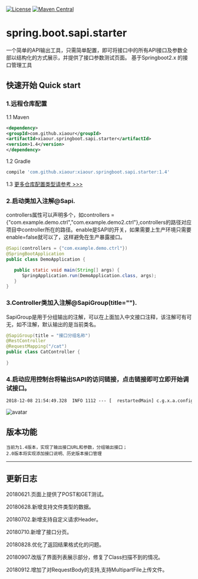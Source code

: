 [![License](https://img.shields.io/badge/License-Apache%202.0-blue.svg)](https://opensource.org/licenses/Apache-2.0)
[![Maven Central](https://img.shields.io/maven-central/v/com.github.xiaour/xiaour.springboot.sapi.starter.svg?label=Maven%20Central)](https://search.maven.org/search?q=g:%22com.github.xiaour%22%20AND%20a:%22xiaour.springboot.sapi.starter%22)

# spring.boot.sapi.starter
一个简单的API输出工具，只需简单配置，即可将接口中的所有API接口及参数全部以结构化的方式展示，并提供了接口参数测试页面。
基于Springboot2.x 的接口管理工具

## 快速开始 Quick start

### 1.远程仓库配置
1.1 Maven
```xml
<dependency>
<groupId>com.github.xiaour</groupId>
<artifactId>xiaour.springboot.sapi.starter</artifactId>
<version>1.4</version>
</dependency>
```
1.2 Gradle

```gradle
compile 'com.github.xiaour:xiaour.springboot.sapi.starter:1.4'
```
1.3 [更多仓库配置类型请参考 >>>](https://search.maven.org/artifact/com.github.xiaour/xiaour.springboot.sapi.starter/1.4/jar)


### 2.启动类加入注解@Sapi.
controllers属性可以声明多个，如controllers = {"com.example.demo.ctrl","com.example.demo2.ctrl"},controllers的路径对应项目中controller所在的路径。enable是SAPI的开关，如果需要上生产环境只需要enable=false就可以了，这样避免在生产暴露接口。

```java
@Sapi(controllers = {"com.example.demo.ctrl"})
@SpringBootApplication
public class DemoApplication {

   public static void main(String[] args) {
      SpringApplication.run(DemoApplication.class, args);
   }
}
```
### 3.Controller类加入注解@SapiGroup(title="").
SapiGroup是用于分组输出的注解，可以在上面加入中文接口注释，该注解可有可无，如不注解，默认输出的是当前类名。
```java
@SapiGroup(title = "接口分组名称")
@RestController
@RequestMapping("/cat")
public class CatController {
    
}
```
 
 ### 4.启动应用控制台将输出SAPI的访问链接，点击链接即可立即开始调试接口。
```xml
2018-12-08 21:54:49.328  INFO 1112 --- [  restartedMain] c.g.x.a.config.ApiServerAutoConfigure    : SAPI page url:http://127.0.0.1:8080/demo/sapi
```
 
 ![avatar](https://oscimg.oschina.net/oscnet/1a3545fa7abcfff02354740d61ce81daf56.jpg)


## 版本功能
```text
当前为1.4版本，实现了输出接口URL和参数，分组输出接口；
2.0版本将实现添加接口说明、历史版本接口管理
```
-------------------------------------------------------------
## 更新日志

20180621.页面上提供了POST和GET测试。

20180628.新增支持文件类型的数据。

20180702.新增支持自定义请求Header。

20180710.新增了接口分页。

20180828.优化了返回结果格式化的问题。

20180907.改版了界面列表展示部分，修复了Class扫描不到的情况。

20180912.增加了对RequestBody的支持,支持MultipartFile上传文件。
